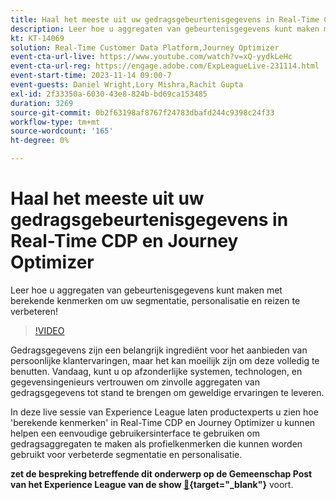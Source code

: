 ```yaml
---
title: Haal het meeste uit uw gedragsgebeurtenisgegevens in Real-Time CDP en Journey Optimizer
description: Leer hoe u aggregaten van gebeurtenisgegevens kunt maken met berekende kenmerken om uw segmentatie, personalisatie en reizen te verbeteren!
kt: KT-14069
solution: Real-Time Customer Data Platform,Journey Optimizer
event-cta-url-live: https://www.youtube.com/watch?v=xQ-yydkLeHc
event-cta-url-reg: https://engage.adobe.com/ExpLeagueLive-231114.html
event-start-time: 2023-11-14 09:00-7
event-guests: Daniel Wright,Lory Mishra,Rachit Gupta
exl-id: 2f33350a-6030-43e8-824b-bd69ca153485
duration: 3269
source-git-commit: 0b2f63198af8767f24783dbafd244c9398c24f33
workflow-type: tm+mt
source-wordcount: '165'
ht-degree: 0%

---
```


# Haal het meeste uit uw gedragsgebeurtenisgegevens in Real-Time CDP en Journey Optimizer

Leer hoe u aggregaten van gebeurtenisgegevens kunt maken met berekende kenmerken om uw segmentatie, personalisatie en reizen te verbeteren!

>[!VIDEO](https://video.tv.adobe.com/v/3425196/?quality=12&learn=on)

Gedragsgegevens zijn een belangrijk ingrediënt voor het aanbieden van persoonlijke klantervaringen, maar het kan moeilijk zijn om deze volledig te benutten. Vandaag, kunt u op afzonderlijke systemen, technologen, en gegevensingenieurs vertrouwen om zinvolle aggregaten van gedragsgegevens tot stand te brengen om geweldige ervaringen te leveren.

In deze live sessie van Experience League laten productexperts u zien hoe &#39;berekende kenmerken&#39; in Real-Time CDP en Journey Optimizer u kunnen helpen een eenvoudige gebruikersinterface te gebruiken om gedragsaggregaten te maken als profielkenmerken die kunnen worden gebruikt voor verbeterde segmentatie en personalisatie.

**zet de bespreking betreffende dit onderwerp op de Gemeenschap Post van het Experience League van de show [&#128279;](https://experienceleaguecommunities.adobe.com/t5/real-time-customer-data-platform/experience-league-live-post-session-discussion-get-the-most-from/m-p/633722#M5){target="_blank"}** voort.

